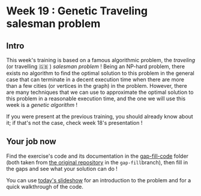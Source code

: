 # Week 19 : Genetic Traveling salesman problem



## Intro

This week's training is based on a famous algorithmic problem, the *traveling* (or travelling :uk: ) *salesman problem* !
Being an NP-hard problem, there exists no algorithm to find the optimal solution to this problem in the general case that can terminate in a decent execution time when there are more than a few cities (or vertices in the graph) in the problem.
However, there are many techniques that we can use to approximate the optimal solution to this problem in a reasonable execution time, and the one we will use this week is a *genetic algorithm* !

If you were present at the previous training, you should already know about it; if that's not the case, check week 18's presentation !



## Your job now

Find the exercise's code and its documentation in the [gap-fill-code](gap-fill-code/) folder (both taken from [the original repository](https://github.com/eneiss/Genetic-TSP-Python) in the `gap-fill`branch), then fill in the gaps and see what your solution can do !

You can use [today's slideshow](genetic_tsp_slides.pdf) for an introduction to the problem and for a quick walkthrough of the code.

